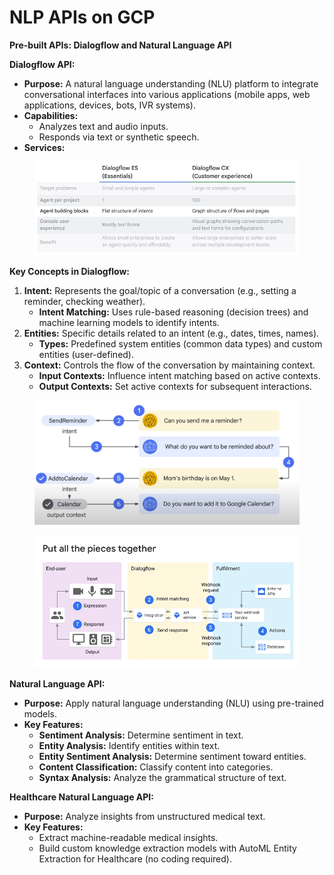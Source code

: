 # NLP APIs on GCP

**Pre-built APIs: Dialogflow and Natural Language API**

**Dialogflow API:**

* **Purpose:** A natural language understanding (NLU) platform to integrate conversational interfaces into various applications (mobile apps, web applications, devices, bots, IVR systems).
* **Capabilities:**
  * Analyzes text and audio inputs.
  * Responds via text or synthetic speech.
* **Services:**

<div align="left">

<figure><img src="../.gitbook/assets/image (1) (1) (1) (1) (1) (1) (1).png" alt=""><figcaption></figcaption></figure>

</div>

**Key Concepts in Dialogflow:**

1. **Intent:** Represents the goal/topic of a conversation (e.g., setting a reminder, checking weather).
   * **Intent Matching:** Uses rule-based reasoning (decision trees) and machine learning models to identify intents.
2. **Entities:** Specific details related to an intent (e.g., dates, times, names).
   * **Types:** Predefined system entities (common data types) and custom entities (user-defined).
3. **Context:** Controls the flow of the conversation by maintaining context.
   * **Input Contexts:** Influence intent matching based on active contexts.
   * **Output Contexts:** Set active contexts for subsequent interactions.

<figure><img src="../.gitbook/assets/image (2) (1) (1) (1) (1) (1) (1).png" alt=""><figcaption></figcaption></figure>

<figure><img src="../.gitbook/assets/image (3) (1) (1) (1) (1) (1) (1).png" alt=""><figcaption></figcaption></figure>

**Natural Language API:**

* **Purpose:** Apply natural language understanding (NLU) using pre-trained models.
* **Key Features:**
  * **Sentiment Analysis:** Determine sentiment in text.
  * **Entity Analysis:** Identify entities within text.
  * **Entity Sentiment Analysis:** Determine sentiment toward entities.
  * **Content Classification:** Classify content into categories.
  * **Syntax Analysis:** Analyze the grammatical structure of text.

**Healthcare Natural Language API:**

* **Purpose:** Analyze insights from unstructured medical text.
* **Key Features:**
  * Extract machine-readable medical insights.
  * Build custom knowledge extraction models with AutoML Entity Extraction for Healthcare (no coding required).

